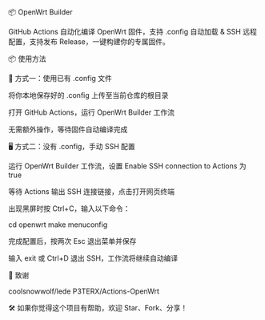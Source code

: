 📦 OpenWrt Builder

GitHub Actions 自动化编译 OpenWrt 固件，支持 .config 自动加载 & SSH 远程配置，支持发布 Release，一键构建你的专属固件。

📦 使用方法

📁 方式一：使用已有 .config 文件

将你本地保存好的 .config 上传至当前仓库的根目录

打开 GitHub Actions，运行 OpenWrt Builder 工作流

无需额外操作，等待固件自动编译完成

🖥️ 方式二：没有 .config，手动 SSH 配置

运行 OpenWrt Builder 工作流，设置 Enable SSH connection to Actions 为 true

等待 Actions 输出 SSH 连接链接，点击打开网页终端

出现黑屏时按 Ctrl+C，输入以下命令：

cd openwrt
make menuconfig

完成配置后，按两次 Esc 退出菜单并保存

输入 exit 或 Ctrl+D 退出 SSH，工作流将继续自动编译


🚀 致谢

coolsnowwolf/lede 
P3TERX/Actions-OpenWrt

🛠️ 如果你觉得这个项目有帮助，欢迎 Star、Fork、分享！
